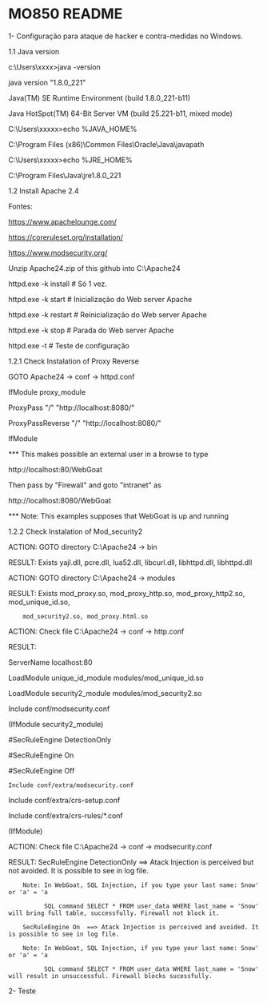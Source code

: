 # MO850 README
1- Configuração para ataque de hacker e contra-medidas no Windows.

   1.1 Java version
   
   c:\Users\xxxx>java -version
   
   java version "1.8.0_221"
   
   Java(TM) SE Runtime Environment (build 1.8.0_221-b11)
   
   Java HotSpot(TM) 64-Bit Server VM (build 25.221-b11, mixed mode)
   
   C:\Users\xxxxx>echo %JAVA_HOME%
   
   C:\Program Files (x86)\Common Files\Oracle\Java\javapath

   C:\Users\xxxxx>echo %JRE_HOME%
   
   C:\Program Files\Java\jre1.8.0_221
   
   
1.2 Install Apache 2.4
   
Fontes: 
   
https://www.apachelounge.com/

https://coreruleset.org/installation/

https://www.modsecurity.org/
   
Unzip Apache24.zip of this github into C:\Apache24

httpd.exe -k install # Só 1 vez.

httpd.exe -k start   # Inicialização do Web server Apache

httpd.exe -k restart # Reinicialização do Web server Apache

httpd.exe -k stop    # Parada do Web server Apache

httpd.exe -t         # Teste de configuração 

1.2.1 Check Instalation of Proxy Reverse

GOTO Apache24 -> conf -> httpd.conf

IfModule proxy_module
   
ProxyPass "/" "http://localhost:8080/"

ProxyPassReverse "/" "http://localhost:8080/"

IfModule

*** This makes possible an external user in a browse to type 

http://localhost:80/WebGoat

Then pass by "Firewall" and goto "intranet" as

http://localhost:8080/WebGoat

*** Note: This examples supposes that WebGoat is up and running

1.2.2 Check Instalation of Mod_security2

ACTION: GOTO directory C:\Apache24 -> bin

RESULT: Exists yajl.dll, pcre.dll, lua52.dll, libcurl.dll, libhttpd.dll, libhttpd.dll

ACTION: GOTO directory C:\Apache24 -> modules

RESULT: Exists mod_proxy.so, mod_proxy_http.so, mod_proxy_http2.so, mod_unique_id.so,

        mod_security2.so, mod_proxy.html.so
        
ACTION: Check file C:\Apache24 -> conf -> http.conf

RESULT:

ServerName localhost:80

LoadModule unique_id_module modules/mod_unique_id.so

LoadModule security2_module modules/mod_security2.so

Include conf/modsecurity.conf

(IfModule security2_module)

#SecRuleEngine DetectionOnly

#SecRuleEngine On

#SecRuleEngine Off

    Include conf/extra/modsecurity.conf
    
Include conf/extra/crs-setup.conf

Include conf/extra/crs-rules/*.conf

(IfModule)

ACTION: Check file C:\Apache24 -> conf -> modsecurity.conf

RESULT: SecRuleEngine DetectionOnly  ==> Atack Injection is perceived but not avoided. It is possible to see in log file.

        Note: In WebGoat, SQL Injection, if you type your last name: Snow' or 'a' = 'a
        
              SQL command SELECT * FROM user_data WHERE last_name = 'Snow' will bring full table, successfully. Firewall not block it.
           
        SecRuleEngine On  ==> Atack Injection is perceived and avoided. It is possible to see in log file.

        Note: In WebGoat, SQL Injection, if you type your last name: Snow' or 'a' = 'a
        
              SQL command SELECT * FROM user_data WHERE last_name = 'Snow' will result in unsuccessful. Firewall blocks sucessfully.

2- Teste
